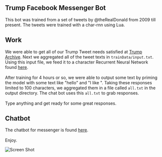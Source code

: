 ## Trump Facebook Messenger Bot

This bot was trained from a set of tweets by @theRealDonald from 2009 till present. The tweets were trained with a char-rnn using Lua.

## Work

We were able to get all of our Trump Tweet needs satisfied at [Trump Archive](http://www.trumptwitterarchive.com/archive). Next we aggregated all of the tweet texts in `trainData/input.txt`. Using this input file, we feed it to a character Recurrent Neural Network found [here](https://github.com/karpathy/char-rnn). <br><br> 
After training for 4 hours or so, we were able to output some text by priming the model with some text like "hello" and "I like ". Taking these responses limited to 100 characters, we aggregated them in a file called `all.txt` in the output directory. The chat bot uses this `all.txt` to grab responses. <br><br>
Type anything and get ready for some great responses.

## Chatbot 

The chatbot for messenger is found [here](https://www.facebook.com/hackmit2017trumpbot/). <br><br> Enjoy. <br>

![Screen Shot](https://rawgit.com/johnlk/trumpMessengerBot/master/sreenshot.png)
